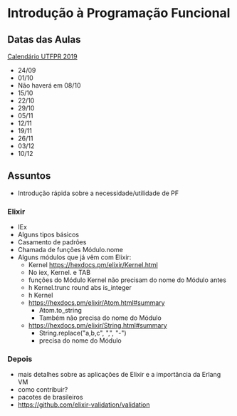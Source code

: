 # Introdução à Programação Funcional

## Datas das Aulas

[Calendário UTFPR 2019](http://portal.utfpr.edu.br/alunos/calendario/ct/calendario-utfpr-ct-2019)

- 24/09
- 01/10
- Não haverá em 08/10
- 15/10
- 22/10
- 29/10
- 05/11
- 12/11
- 19/11
- 26/11
- 03/12
- 10/12

## Assuntos

- Introdução rápida sobre a necessidade/utilidade de PF

### Elixir

- IEx
- Alguns tipos básicos
- Casamento de padrões
- Chamada de funções Módulo.nome
- Alguns módulos que já vêm com Elixir:
  - Kernel https://hexdocs.pm/elixir/Kernel.html
  - No iex, Kernel. e TAB
  - funções do Módulo Kernel não precisam do nome do Módulo antes
  - h Kernel.trunc  round  abs is_integer
  - h Kernel
  - https://hexdocs.pm/elixir/Atom.html#summary
    - Atom.to_string
    - Também não precisa do nome do Módulo  
  - https://hexdocs.pm/elixir/String.html#summary
    - String.replace("a,b,c", ",", "-") 
    - precisa do nome do Módulo 
  
### Depois

-  mais detalhes sobre as aplicações de Elixir e a importãncia da Erlang VM
-  como contribuir? 
-  pacotes de brasileiros 
  - https://github.com/elixir-validation/validation
